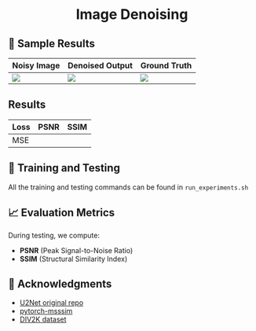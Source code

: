 # <p align="center"> Image Denoising</p>


## 📸 Sample Results

| Noisy Image | Denoised Output | Ground Truth |
|-------------|------------------|---------------|
| ![](outputs/test_outputs/0001_input.png) | ![](outputs/test_outputs/0001_output.png) | ![](outputs/test_outputs/0001_target.png) |

## Results
| Loss | PSNR | SSIM |
|-------------|------------------|---------------|
| MSE |  |  |

## 🎯 Training and Testing 

All the training and testing commands can be found in `run_experiments.sh`


## 📈 Evaluation Metrics

During testing, we compute:
- **PSNR** (Peak Signal-to-Noise Ratio)
- **SSIM** (Structural Similarity Index)

## 🙏 Acknowledgments

- [U2Net original repo](https://github.com/xuebinqin/U-2-Net)
- [pytorch-msssim](https://github.com/VainF/pytorch-msssim)
- [DIV2K dataset](https://data.vision.ee.ethz.ch/cvl/DIV2K/)
